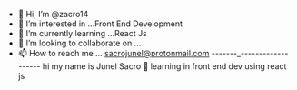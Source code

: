 - 👋 Hi, I’m @zacro14
- 👀 I’m interested in ...Front End Development
- 🌱 I’m currently learning ...React Js
- 💞️ I’m looking to collaborate on ...
- 📫 How to reach me ... sacrojunel@protonmail.com
-------_-------------------
hi my name is Junel Sacro
👊 learning in front end dev using react js

<!---
zacro14/zacro14 is a ✨ special ✨ repository because its `README.md` (this file) appears on your GitHub profile.
You can click the Preview link to take a look at your changes.
--->
